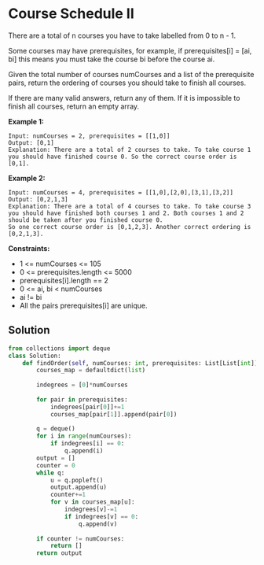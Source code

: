 <h1>Course Schedule II</h1>

<p>
There are a total of n courses you have to take labelled from 0 to n - 1.

Some courses may have prerequisites, for example, if prerequisites[i] = [ai, bi] this means you must take the course bi before the course ai.

Given the total number of courses numCourses and a list of the prerequisite pairs, return the ordering of courses you should take to finish all courses.

If there are many valid answers, return any of them. If it is impossible to finish all courses, return an empty array.

</p>

<b>Example 1:</b>

    Input: numCourses = 2, prerequisites = [[1,0]]
    Output: [0,1]
    Explanation: There are a total of 2 courses to take. To take course 1 you should have finished course 0. So the correct course order is [0,1].
    
<b>Example 2:</b>

    Input: numCourses = 4, prerequisites = [[1,0],[2,0],[3,1],[3,2]]
    Output: [0,2,1,3]
    Explanation: There are a total of 4 courses to take. To take course 3 you should have finished both courses 1 and 2. Both courses 1 and 2 should be taken after you finished course 0.
    So one correct course order is [0,1,2,3]. Another correct ordering is [0,2,1,3].

<b>Constraints:</b>

- 1 <= numCourses <= 105
- 0 <= prerequisites.length <= 5000
- prerequisites[i].length == 2
- 0 <= ai, bi < numCourses
- ai != bi
- All the pairs prerequisites[i] are unique.

<h2>Solution</h2>

```python
from collections import deque
class Solution:
    def findOrder(self, numCourses: int, prerequisites: List[List[int]]) -> List[int]:
        courses_map = defaultdict(list)
        
        indegrees = [0]*numCourses
        
        for pair in prerequisites:
            indegrees[pair[0]]+=1
            courses_map[pair[1]].append(pair[0])
        
        q = deque()
        for i in range(numCourses):
            if indegrees[i] == 0:
                q.append(i)
        output = []        
        counter = 0
        while q:
            u = q.popleft()
            output.append(u)
            counter+=1
            for v in courses_map[u]:
                indegrees[v]-=1
                if indegrees[v] == 0:
                    q.append(v)
        
        if counter != numCourses:
            return []
        return output
```
